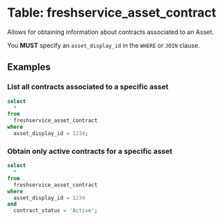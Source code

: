 # Table: freshservice_asset_contract

Allows for obtaining information about contracts associated to an Asset.

You **MUST** specify an `asset_display_id` in the `WHERE` or `JOIN` clause.

## Examples

### List all contracts associated to a specific asset

```sql
select 
  *
from 
  freshservice_asset_contract
where 
  asset_display_id = 1234;
```

### Obtain only active contracts for a specific asset

```sql
select 
  *
from 
  freshservice_asset_contract
where 
  asset_display_id = 1234
and 
  contract_status = 'Active';
```
